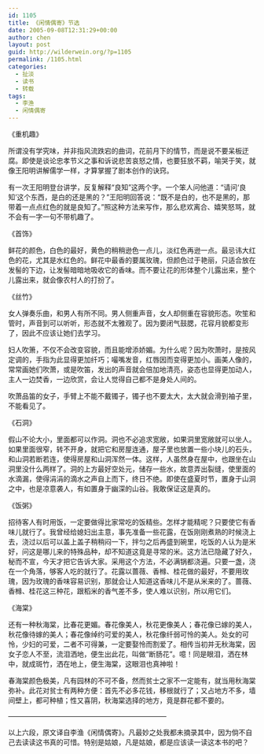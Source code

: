 ```yaml
---
id: 1105
title: 《闲情偶寄》节选
date: 2005-09-08T12:31:29+00:00
author: chen
layout: post
guid: http://wilderwein.org/?p=1105
permalink: /1105.html
categories:
  - 扯淡
  - 读书
  - 转载
tags:
  - 李渔
  - 闲情偶寄
---
```

《重机趣》

所谓没有学究味，并非指风流跌宕的曲词，花前月下的情节，而是说不要呆板迂腐。即使是谈论忠孝节义之事和诉说悲苦哀怒之情，也要狂放不羁，喻哭于笑，就像王阳明讲解儒学一样，才算掌握了剧本创作的诀窍。

有一次王阳明登台讲学，反复解释“良知”这两个字。一个笨人问他道：“请问‘良知’这个东西，是白的还是黑的？”王阳明回答说：“既不是白的，也不是黑的，那带着一点点红色的就是良知了。”照这种方法来写作，那么悲欢离合、嬉笑怒骂，就不会有一字一句不带机趣了。

《首饰》

鲜花的颜色，白色的最好，黄色的稍稍逊色一点儿，淡红色再逊一点。最忌讳大红色的花，尤其是水红色的。鲜花中最香的要属玫瑰，但颜色过于艳丽，只适合放在发髻的下边，让发髻暗暗地吸收它的香味。而不要让花的形体整个儿露出来，整个儿露出来，就会像农村人的打扮了。

《丝竹》

女人弹奏乐曲，和男人有所不同。男人侧重声音，女人却侧重在容貌形态。吹笙和管时，声音到可以听听，形态就不太雅观了。因为要闭气鼓腮，花容月貌都变形了，因此不应该让她们去学习。

妇人吹箫，不仅不会改变容貌，而且能增添娇媚。为什么呢？因为吹萧时，是按风定调的，手指为此显得更加纤巧；嘬嘴发音，红唇因而变得更加小。画美人像的，常常画她们吹萧，或是吹笛，发出的声音就会倍加地清亮，姿态也显得更加动人，主人一边焚香，一边欣赏，会让人觉得自己都不是身处人间的。

吹萧品笛的女子，手臂上不能不戴镯子，镯子也不要太大，太大就会滑到袖子里，不能看见了。

《石洞》

假山不论大小，里面都可以作洞。洞也不必追求宽敞，如果洞里宽敞就可以坐人。如果里面很窄，转不开身，就把它和房屋连通，屋子里也放置一些小块儿的石头，和山洞若断若连，使得房屋和山洞浑然一体。这样，人虽然身在屋中，也跟坐在山洞里没什么两样了。洞的上方最好空处元，储存一些水，故意弄出裂缝，使里面的水滴漏，使得涓涓的滴水之声自上而下，终日不绝。即使在盛夏时节，置身于山洞之中，也是凉意袭人，有如置身于幽深的山谷。我敢保证这是真的。

《饭粥》

招待客人有时用饭，一定要做得比家常吃的饭精些。怎样才能精呢？只要使它有香味儿就行了。我曾经给媳妇出主意，事先准备一些花露，在饭刚刚煮熟的时候浇上去，浇过以后可以盖上盖子稍稍闷一下，拌匀之后再盛到碗里，吃饭的人认为是米好，问这是哪儿来的特殊品种，却不知道这竟是寻常的米。这方法已隐藏了好久，秘而不宣，今天才把它告诉大家。采用这个方法，不必满锅都浇遍。只要一盏，浇在一个角落，够客人吃的就行了。花露以蔷薇、香橼、桂花做的最好，不要用玫瑰，因为玫瑰的香味容易识别，那就会让人知道这香味儿不是从米来的了。蔷薇、香橼、桂花这三种花，跟稻米的香气差不多，使人难以识别，所以用它们。

《海棠》

还有一种秋海棠，比春花更媚。春花像美人，秋花更像美人；春花像已嫁的美人，秋花像待嫁的美人；春花像绰约可爱的美人，秋花像纤弱可怜的美人。处女的可怜，少妇的可爱，二者不可得兼，一定要娶怜而割爱了。相传当初并无秋海棠，因女子恋人不至，流泪洒地，便生出此花，叫做“断肠花”。噫！同是眼泪，洒在林中，就成斑竹，洒在地上，便生海棠，这眼泪也真神啦！

春海棠颜色极美，凡有园林的不可不备，然而贫士之家不一定能有，就当用秋海棠弥补。此花对贫士有两种方便：首先不必多花钱，移根就行了；又占地方不多，墙间壁上，都可种植；性又喜阴，秋海棠选择的地方，竟是群花都不要的。

&#8212;&#8212;&#8212;&#8212;&#8212;&#8212;&#8212;&#8212;&#8212;&#8212;&#8212;&#8212;&#8212;&#8212;&#8212;&#8212;&#8212;&#8212;&#8212;&#8212;&#8212;&#8212;&#8212;

以上六段，原文译自李渔《闲情偶寄》。凡最妙之处我都未摘录其中，因为倘不自己去读读这书真的可惜。特别是姑娘，凡是姑娘，都是应该读一读这本书的吧？
